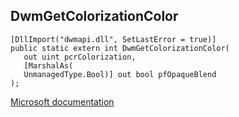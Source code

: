 ## DwmGetColorizationColor

```
[DllImport("dwmapi.dll", SetLastError = true)]
public static extern int DwmGetColorizationColor(
   out uint pcrColorization,
   [MarshalAs(
   UnmanagedType.Bool)] out bool pfOpaqueBlend
);
```

[Microsoft documentation](https://docs.microsoft.com/en-us/windows/win32/api/dwmapi/nf-dwmapi-dwmgetcolorizationcolor)
